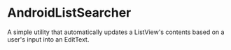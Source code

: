 # AndroidListSearcher
A simple utility that automatically updates a ListView's contents based on a user's input into an EditText.
